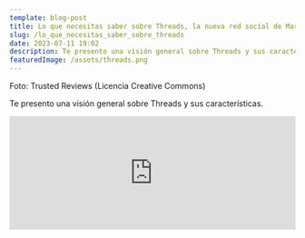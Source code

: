 ```yaml
---
template: blog-post
title: Lo que necesitas saber sobre Threads, la nueva red social de Mark Zuckerberg
slug: /lo_que_necesitas_saber_sobre_threads
date: 2023-07-11 19:02
description: Te presento una visión general sobre Threads y sus características.
featuredImage: /assets/threads.png
---
```

F﻿oto:  Trusted Reviews (Licencia Creative Commons)

Te presento una visión general sobre Threads y sus características.



<iframe src="https://podcasters.spotify.com/pod/show/hectorpina/embed/episodes/Lo-que-necesitas-saber-sobre-Threads--la-nueva-red-social-de-Mark-Zuckerberg-e26rc6t" height="200px" width="100%" frameborder="0" scrolling="no"></iframe>